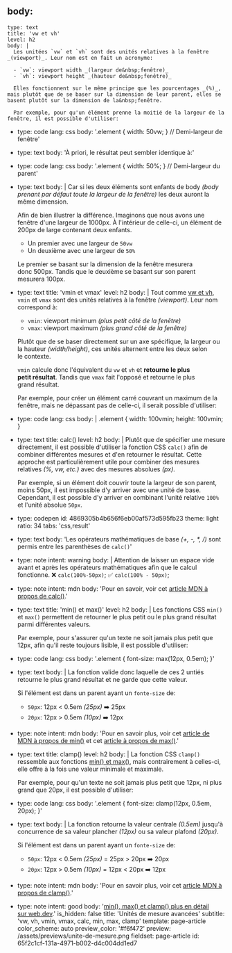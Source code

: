 body:
  -
    type: text
    title: 'vw et vh'
    level: h2
    body: |
      Les unitées `vw` et `vh` sont des unités relatives à la fenêtre _(viewport)_. Leur nom est en fait un acronyme:
      
      - `vw`: viewport width _(largeur de&nbsp;fenêtre)_
      - `vh`: viewport height _(hauteur de&nbsp;fenêtre)_
      
      Elles fonctionnent sur le même principe que les pourcentages _(%)_, mais plutôt que de se baser sur la dimension de leur parent, elles se basent plutôt sur la dimension de la&nbsp;fenêtre.
      
      Par exemple, pour qu'un élément prenne la moitié de la largeur de la fenêtre, il est possible d'utiliser:
  -
    type: code
    lang: css
    body: '.element { width: 50vw; } // Demi-largeur de fenêtre'
  -
    type: text
    body: 'À priori, le résultat peut sembler identique&nbsp;à:'
  -
    type: code
    lang: css
    body: '.element { width: 50%; } // Demi-largeur du parent'
  -
    type: text
    body: |
      Car si les deux éléments sont enfants de body _(body prenant par défaut toute la largeur de la fenêtre)_ les deux auront la même&nbsp;dimension. 
      
      Afin de bien illustrer la différence. Imaginons que nous avons une fenêtre d'une largeur de&nbsp;1000px. À l'intérieur de celle-ci, un élément de 200px de large contenant deux&nbsp;enfants. 
      
      - Un premier avec une largeur de&nbsp;`50vw`
      - Un deuxième avec une largeur de&nbsp;`50%`
      
      Le premier se basant sur la dimension de la fenêtre mesurera donc&nbsp;500px. Tandis que le deuxième se basant sur son parent mesurera&nbsp;100px.
  -
    type: text
    title: 'vmin et vmax'
    level: h2
    body: |
      Tout comme [vw et vh](#vw-et-vh), `vmin` et `vmax` sont des unités relatives à la fenêtre _(viewport)_. Leur nom correspond à:
      
      - `vmin`: viewport minimum _(plus petit côté de la&nbsp;fenêtre)_
      - `vmax`: viewport maximum _(plus grand côté de la&nbsp;fenêtre)_
      
      Plutôt que de se baser directement sur un axe spécifique, la largeur ou la hauteur _(width/height)_, ces unités alternent entre les deux selon le&nbsp;contexte.
      
      `vmin` calcule donc l'équivalent du `vw` et `vh` et **retourne le plus petit&nbsp;résultat**. Tandis que `vmax` fait l'opposé et retourne le plus grand&nbsp;résultat.
      
      Par exemple, pour créer un élément carré couvrant un maximum de la fenêtre, mais ne dépassant pas de celle-ci, il serait possible&nbsp;d'utiliser:
  -
    type: code
    lang: css
    body: |
      .element {
        width: 100vmin;
        height: 100vmin;
      }
  -
    type: text
    title: calc()
    level: h2
    body: |
      Plutôt que de spécifier une mesure directement, il est possible d'utiliser la fonction CSS `calc()` afin de combiner différentes mesures et d'en retourner le résultat. Cette approche est particulièrement utile pour combiner des mesures relatives&nbsp;_(%,&nbsp;vw,&nbsp;etc.)_ avec des mesures absolues&nbsp;_(px)_.
      
      Par exemple, si un élément doit couvrir toute la largeur de son parent, moins 50px, il est impossible d'y arriver avec une unité de base. Cependant, il est possible d'y arriver en combinant l'unité relative&nbsp;`100%` et l'unité absolue&nbsp;`50px`.
  -
    type: codepen
    id: 4869305b4b656f6eb00af573d595fb23
    theme: light
    ratio: 34
    tabs: 'css,result'
  -
    type: text
    body: 'Les opérateurs mathématiques de base _(+, -, *, /)_ sont permis entre les parenthèses de&nbsp;`calc()`'
  -
    type: note
    intent: warning
    body: |
      Attention de laisser un espace vide avant et après les opérateurs mathématiques afin que le calcul fonctionne.
      ❌ `calc(100%-50px)`;
      ✅ `calc(100% - 50px)`;
  -
    type: note
    intent: mdn
    body: 'Pour en savoir, voir cet [article MDN à propos de&nbsp;calc()](https://developer.mozilla.org/fr/docs/Web/CSS/calc()).'
  -
    type: text
    title: 'min() et max()'
    level: h2
    body: |
      Les fonctions CSS `min()` et `max()` permettent de retourner le plus petit ou le plus grand résultat parmi différentes&nbsp;valeurs.
      
      Par exemple, pour s'assurer qu'un texte ne soit jamais plus petit que 12px, afin qu'il reste toujours lisible, il est possible&nbsp;d'utiliser:
  -
    type: code
    lang: css
    body: '.element { font-size: max(12px, 0.5em); }'
  -
    type: text
    body: |
      La fonction valide donc laquelle de ces 2 untiés retourne le plus grand résultat et ne garde que cette valeur. 
      
      Si l'élément est dans un parent ayant un `fonte-size`&nbsp;de: 
      
      - `50px`: 12px < 0.5em _(25px)_ ➡️ 25px
      - `20px`: 12px > 0.5em _(10px)_ ➡️ 12px
  -
    type: note
    intent: mdn
    body: 'Pour en savoir plus, voir cet [article de MDN à propos de&nbsp;min()](https://developer.mozilla.org/fr/docs/Web/CSS/min()) et cet [article à propos de&nbsp;max()](https://developer.mozilla.org/fr/docs/Web/CSS/max()).'
  -
    type: text
    title: clamp()
    level: h2
    body: |
      La fonction CSS `clamp()` ressemble aux fonctions [min() et max()](#min-et-max), mais contrairement à celles-ci, elle offre à la fois une valeur minimale et&nbsp;maximale.
      
      Par exemple, pour qu'un texte ne soit jamais plus petit que 12px, ni plus grand que 20px, il est possible&nbsp;d'utiliser:
  -
    type: code
    lang: css
    body: '.element { font-size: clamp(12px, 0.5em, 20px); }'
  -
    type: text
    body: |
      La fonction retourne la valeur centrale _(0.5em)_ jusqu'à concurrence de sa valeur plancher&nbsp;_(12px)_ ou sa valeur plafond&nbsp;_(20px)_.
      
      Si l'élément est dans un parent ayant un `fonte-size`&nbsp;de:
      
      - `50px`: 12px < 0.5em _(25px)_ = 25px > 20px ➡️ 20px
      - `20px`: 12px > 0.5em _(10px)_ = 12px < 20px ➡️ 12px
  -
    type: note
    intent: mdn
    body: 'Pour en savoir plus, voir cet [article MDN à propos de&nbsp;clamp()](https://developer.mozilla.org/fr/docs/Web/CSS/clamp()).'
  -
    type: note
    intent: good
    body: '[min(), max() et clamp() plus en détail sur&nbsp;web.dev](https://web.dev/min-max-clamp).'
is_hidden: false
title: 'Unités de mesure avancées'
subtitle: 'vw, vh, vmin, vmax, calc, min, max, clamp'
template: page-article
color_scheme: auto
preview_color: '#f6f472'
preview: /assets/previews/unite-de-mesure.png
fieldset: page-article
id: 65f2c1cf-131a-4971-b002-d4c004dd1ed7
